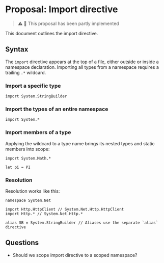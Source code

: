 # Proposal: Import directive

> ⚠️ 🧩 This proposal has been partly implemented

This document outlines the import directive.

## Syntax

The `import` directive appears at the top of a file, either outside or inside a namespace declaration.
Importing all types from a namespace requires a trailing `.*` wildcard.

### Import a specific type

```raven
import System.StringBuilder
```

### Import the types of an entire namespace

```raven
import System.*
```

### Import members of a type

Applying the wildcard to a type name brings its nested types and static
members into scope:

```raven
import System.Math.*

let pi = PI
```

### Resolution

Resolution works like this:

```raven
namespace System.Net

import Http.HttpClient // System.Net.Http.HttpClient
import Http.* // System.Net.Http.*

alias SB = System.StringBuilder // Aliases use the separate `alias` directive
```

## Questions

* Should we scope import directive to a scoped namespace?
